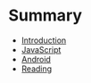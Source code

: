 # Summary

* [Introduction](README.md)
* [JavaScript](JavaScript/README.md)
* [Android](Android/README.md)
* [Reading](Reading/README.md)

